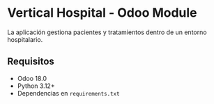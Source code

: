 # Vertical Hospital - Odoo Module

La aplicación gestiona pacientes y tratamientos dentro de un entorno hospitalario.

## Requisitos

- Odoo 18.0
- Python 3.12+
- Dependencias en `requirements.txt`

